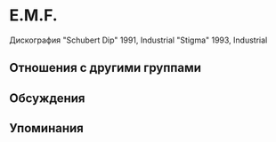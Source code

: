 # E.M.F.

Дискография
"Schubert Dip" 1991, Industrial
"Stigma" 1993, Industrial

## Отношения с другими группами


## Обсуждения


## Упоминания

